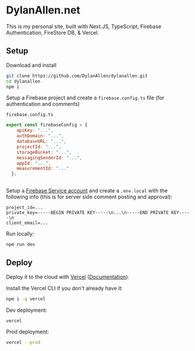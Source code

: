 # DylanAllen.net

This is my personal site, built with Next.JS, TypeScript, Firebase Authentication, FireStore DB, & Vercel.

## Setup

Download and install
```bash
git clone https://github.com/DylanAllen/dylanallen.git
cd dylanallen
npm i
```

Setup a Firebase project and create a `firebase.config.ts` file (for authentication and comments)

`firebase.config.ts`
```js
export const firebaseConfig = {
    apiKey: "...",
    authDomain: "...",
    databaseURL: "...",
    projectId: "...",
    storageBucket: "...",
    messagingSenderId: "...",
    appId: "...",
    measurementId: "..."
  };
 
```

Setup a [Firebase Service account](https://firebase.google.com/docs/admin/setup#initialize-sdk) and create a `.env.local` with the following info (this is for server side comment posting and approval):

```
project_id=...
private_key=-----BEGIN PRIVATE KEY-----\n...\n-----END PRIVATE KEY-----\n
client_email=...
```

Run locally:

```bash
npm run dev
```

## Deploy

Deploy it to the cloud with [Vercel](https://vercel.com/import?filter=next.js&utm_source=github&utm_medium=readme&utm_campaign=next-example) ([Documentation](https://nextjs.org/docs/deployment)).

Install the Vercel CLI if you don't already have it:
```bash
npm i -g vercel
```
Dev deployment:
```bash
vercel
```
Prod deployment:
```bash
vercel --prod
```



